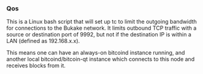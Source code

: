 ### Qos ###

This is a Linux bash script that will set up tc to limit the outgoing bandwidth for connections to the Bukake network. It limits outbound TCP traffic with a source or destination port of 9992, but not if the destination IP is within a LAN (defined as 192.168.x.x).

This means one can have an always-on bitcoind instance running, and another local bitcoind/bitcoin-qt instance which connects to this node and receives blocks from it.
